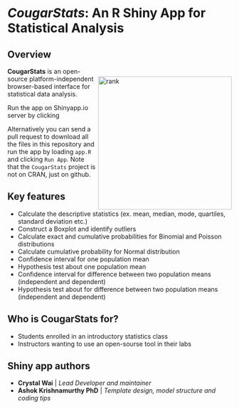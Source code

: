 <!---
![CougarStats logo](https://github.com/cwai097/COMP5690/blob/master/www/CougarStats.png)
-->

# _CougarStats_: An R Shiny App for Statistical Analysis

## Overview

<img align="right" src="https://github.com/cwai097/COMP5690/blob/master/www/CougarStats.png" alt="rank" width="300" style="margin-top: 20px" /> 

**CougarStats** is an open-source platform-independent browser-based interface for statistical data analysis. 

Run the app on Shinyapp.io server by clicking 

Alternatively you can send a pull request to download all the files in this repository and run the app by loading `app.R` and clicking `Run App`. Note that the ``CougarStats`` project is not on CRAN, just on github.

## Key features

- Calculate the descriptive statistics (ex. mean, median, mode, quartiles, standard deviation etc.)
- Construct a Boxplot and identify outliers
- Calculate exact and cumulative probabilities for Binomial and Poisson distributions
- Calculate cumulative probability for Normal distribution
- Confidence interval for one population mean
- Hypothesis test about one population mean
- Confidence interval for difference between two population means (independent and dependent)
- Hypothesis test about for difference between two population means (independent and dependent)

## Who is CougarStats for?

- Students enrolled in an introductory statistics class
- Instructors wanting to use an open-sourse tool in their labs

## Shiny app authors

* **Crystal Wai** | *Lead Developer and maintainer*
* **Ashok Krishnamurthy PhD** | *Template design, model structure and coding tips*
